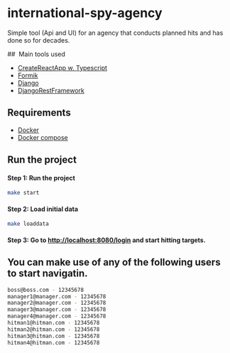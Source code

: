 # international-spy-agency

Simple tool (Api and UI) for an agency that conducts planned hits and has done so for decades.

##  Main tools used

- [CreateReactApp w. Typescript](https://www.typescriptlang.org/docs/handbook/react.html)
- [Formik](https://formik.org/)
- [Django](https://www.djangoproject.com/)
- [DjangoRestFramework](https://www.django-rest-framework.org/)

## Requirements

- [Docker](https://www.docker.com/)
- [Docker compose](https://docs.docker.com/compose/)

## Run the project

#### Step 1: Run the project

```bash
make start
```

#### Step 2: Load initial data

```bash
make loaddata
```

#### Step 3: Go to [http://localhost:8080/login](http://localhost:8080/login) and start hitting targets.

## You can make use of any of the following users to start navigatin.

```bash
boss@boss.com - 12345678
manager1@manager.com - 12345678
manager2@manager.com - 12345678
manager3@manager.com - 12345678
manager4@manager.com - 12345678
hitman1@hitman.com - 12345678
hitman2@hitman.com - 12345678
hitman3@hitman.com - 12345678
hitman4@hitman.com - 12345678
```
